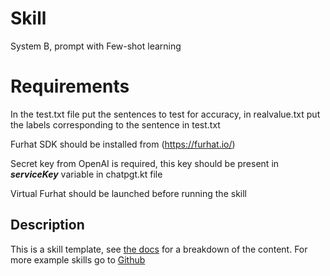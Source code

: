# Skill
System B, prompt with Few-shot learning

# Requirements

In the test.txt file put the sentences to test for accuracy, in realvalue.txt put the labels corresponding to the sentence in test.txt

Furhat SDK should be installed from (https://furhat.io/)

Secret key from OpenAI is required, this key should be present in **_serviceKey_** variable in chatpgt.kt file

Virtual Furhat should be launched before running the skill
## Description
This is a skill template, see [the docs](https://docs.furhat.io/skills/#the-contents-of-a-skill) for a breakdown of the content. 
For more example skills go to [Github](https://github.com/afilfarhan/MultiModaAgent/)
